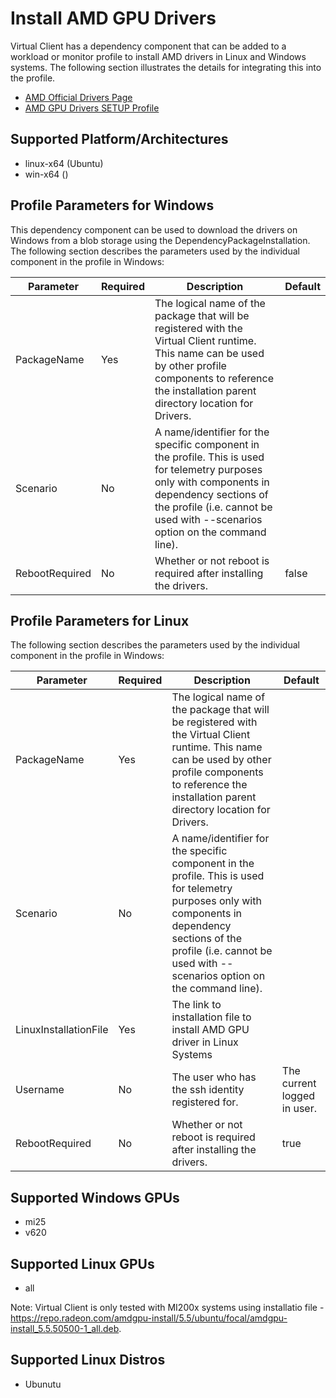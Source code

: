 ﻿# Install AMD GPU Drivers
Virtual Client has a dependency component that can be added to a workload or monitor profile to install AMD drivers in Linux and Windows systems. The following section illustrates the
details for integrating this into the profile.

- [AMD Official Drivers Page](https://www.amd.com/en/support)
- [AMD GPU Drivers SETUP Profile](https://github.com/microsoft/VirtualClient/blob/main/src/VirtualClient/VirtualClient.Main/profiles/SETUP-GPU-AMDDRIVERS.json)

## Supported Platform/Architectures
* linux-x64 (Ubuntu)
* win-x64 ()

## Profile Parameters for Windows
This dependency component can be used to download the drivers on Windows from a blob storage using the DependencyPackageInstallation. 
The following section describes the parameters used by the individual component in the profile in Windows:

| **Parameter** | **Required** | **Description**            |                 **Default**                     |
|---------------|--------------|----------------------------|-------------------------------------------------|
| PackageName   | Yes          | The logical name of the package that will be registered with the Virtual Client runtime. This name can be used by other profile components to reference the installation parent directory location for Drivers. |  |
| Scenario      | No           | A name/identifier for the specific component in the profile. This is used for telemetry purposes only with components in dependency sections of the profile (i.e. cannot be used with --scenarios option on the command line). |  |
| RebootRequired | No | Whether or not reboot is required after installing the drivers. | false |

## Profile Parameters for Linux
The following section describes the parameters used by the individual component in the profile in Windows:

| **Parameter** | **Required** | **Description**            |                 **Default**                     |
|---------------|--------------|----------------------------|-------------------------------------------------|
| PackageName   | Yes          | The logical name of the package that will be registered with the Virtual Client runtime. This name can be used by other profile components to reference the installation parent directory location for Drivers. |  |
| Scenario      | No           | A name/identifier for the specific component in the profile. This is used for telemetry purposes only with components in dependency sections of the profile (i.e. cannot be used with --scenarios option on the command line). |  |
| LinuxInstallationFile | Yes | The link to installation file to install AMD GPU driver in Linux Systems | |
| Username | No | The user who has the ssh identity registered for. | The current logged in user. |
| RebootRequired | No | Whether or not reboot is required after installing the drivers. | true |

## Supported Windows GPUs
* mi25
* v620

## Supported Linux GPUs
* all

Note: Virtual Client is only tested with MI200x systems using installatio file - https://repo.radeon.com/amdgpu-install/5.5/ubuntu/focal/amdgpu-install_5.5.50500-1_all.deb.

## Supported Linux Distros
* Ubunutu
